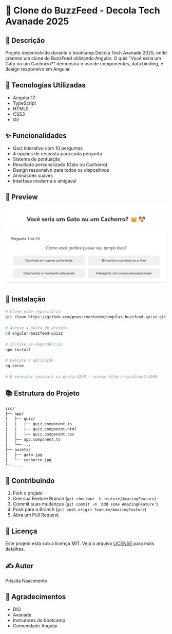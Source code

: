 # 🎯 Clone do BuzzFeed - Decola Tech Avanade 2025

## 📝 Descrição
Projeto desenvolvido durante o bootcamp Decola Tech Avanade 2025, onde criamos um clone do BuzzFeed utilizando Angular. O quiz "Você seria um Gato ou um Cachorro?" demonstra o uso de componentes, data binding, e design responsivo em Angular.

## 🚀 Tecnologias Utilizadas
- Angular 17
- TypeScript
- HTML5
- CSS3
- Git

## ✨ Funcionalidades
- Quiz interativo com 10 perguntas
- 4 opções de resposta para cada pergunta
- Sistema de pontuação
- Resultado personalizado (Gato ou Cachorro)
- Design responsivo para todos os dispositivos
- Animações suaves
- Interface moderna e amigável

## 🎨 Preview
![Preview do Projeto](./public/assets/preview.png)

## 🔧 Instalação
```bash
# Clone este repositório    
git clone https://github.com/pnascimentodev/angular-buzzfeed-quizz.git

# Acesse a pasta do projeto
cd angular-buzzfeed-quizz

# Instale as dependências
npm install

# Execute a aplicação
ng serve

# O servidor iniciará na porta:4200 - acesse http://localhost:4200
```

## 📚 Estrutura do Projeto
```
src/
├── app/
│   ├── quiz/
│   │   ├── quiz.component.ts
│   │   ├── quiz.component.html
│   │   └── quiz.component.css
│   ├── app.component.ts
│   └── ...
├── assets/
│   ├── gato.jpg
│   └── cachorro.jpg
└── ...
```

## 🤝 Contribuindo
1. Fork o projeto
2. Crie sua Feature Branch (`git checkout -b feature/AmazingFeature`)
3. Commit suas mudanças (`git commit -m 'Add some AmazingFeature'`)
4. Push para a Branch (`git push origin feature/AmazingFeature`)
5. Abra um Pull Request

## 📝 Licença
Este projeto está sob a licença MIT. Veja o arquivo [LICENSE](LICENSE) para mais detalhes.

## ✍️ Autor
Priscila Nascimento

## 🎁 Agradecimentos
- DIO
- Avanade
- Instrutores do bootcamp
- Comunidade Angular
